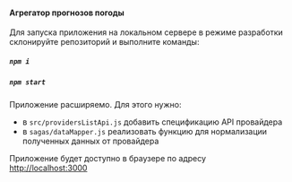#### Агрегатор прогнозов погоды

Для запуска приложения на локальном сервере в режиме разработки  
склонируйте репозиторий  и выполните команды:  
##### `npm i`  
##### `npm start`  

Приложение расширяемо. Для этого нужно:
* в `src/providersListApi.js` добавить 
спецификацию API провайдера
* в `sagas/dataMapper.js` реализовать функцию для нормализации полученных данных от провайдера

Приложение будет доступно в браузере по адресу  
 [http://localhost:3000](http://localhost:3000)  